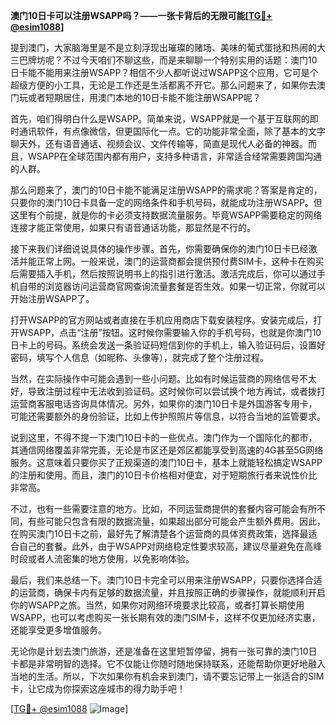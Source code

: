 **澳门10日卡可以注册WSAPP吗？——一张卡背后的无限可能[[TG💪+ @esim1088](https://t.me/s/esim1088)]**

提到澳门，大家脑海里是不是立刻浮现出璀璨的赌场、美味的葡式蛋挞和热闹的大三巴牌坊呢？不过今天咱们不聊这些，而是来聊聊一个特别实用的话题：澳门10日卡能不能用来注册WSAPP？相信不少人都听说过WSAPP这个应用，它可是个超级方便的小工具，无论是工作还是生活都离不开它。那么问题来了，如果你去澳门玩或者短期居住，用澳门本地的10日卡能不能注册WSAPP呢？

首先，咱们得明白什么是WSAPP。简单来说，WSAPP就是一个基于互联网的即时通讯软件，有点像微信，但更国际化一点。它的功能非常全面，除了基本的文字聊天外，还有语音通话、视频会议、文件传输等，简直是现代人必备的神器。而且，WSAPP在全球范围内都有用户，支持多种语言，非常适合经常需要跨国沟通的人群。

那么问题来了，澳门的10日卡能不能满足注册WSAPP的需求呢？答案是肯定的，只要你的澳门10日卡具备一定的网络条件和手机号码，就能成功注册WSAPP。但这里有个前提，就是你的卡必须支持数据流量服务。毕竟WSAPP需要稳定的网络连接才能正常使用，如果只有语音通话功能，那显然是不行的。

接下来我们详细说说具体的操作步骤。首先，你需要确保你的澳门10日卡已经激活并能正常上网。一般来说，澳门的运营商都会提供预付费SIM卡，这种卡在购买后需要插入手机，然后按照说明书上的指引进行激活。激活完成后，你可以通过手机自带的浏览器访问运营商官网查询流量套餐是否生效。如果一切正常，你就可以开始注册WSAPP了。

打开WSAPP的官方网站或者直接在手机应用商店下载安装程序。安装完成后，打开WSAPP，点击“注册”按钮。这时候你需要输入你的手机号码，也就是你澳门10日卡上的号码。系统会发送一条验证码短信到你的手机上，输入验证码后，设置好密码，填写个人信息（如昵称、头像等），就完成了整个注册过程。

当然，在实际操作中可能会遇到一些小问题。比如有时候运营商的网络信号不太好，导致注册过程中无法收到验证码。这时候你可以尝试换个地方再试，或者拨打运营商客服电话咨询具体情况。另外，如果你的澳门10日卡是外国游客专用卡，可能还需要额外的身份验证，比如上传护照照片等信息，以符合当地的监管要求。

说到这里，不得不提一下澳门10日卡的一些优点。澳门作为一个国际化的都市，其通信网络覆盖非常完善，无论是市区还是郊区都能享受到高速的4G甚至5G网络服务。这意味着只要你买了正规渠道的澳门10日卡，基本上就能轻松搞定WSAPP的注册和使用。而且，澳门的10日卡价格相对便宜，对于短期旅行者来说性价比非常高。

不过，也有一些需要注意的地方。比如，不同运营商提供的套餐内容可能会有所不同，有些可能只包含有限的数据流量，如果超出部分可能会产生额外费用。因此，在购买澳门10日卡之前，最好先了解清楚各个运营商的具体资费政策，选择最适合自己的套餐。此外，由于WSAPP对网络稳定性要求较高，建议尽量避免在高峰时段或者人流密集的地方使用，以免影响体验。

最后，我们来总结一下。澳门10日卡完全可以用来注册WSAPP，只要你选择合适的运营商，确保卡内有足够的数据流量，并且按照正确的步骤操作，就能顺利开启你的WSAPP之旅。当然，如果你对网络环境要求比较高，或者打算长期使用WSAPP，也可以考虑购买一张长期有效的澳门SIM卡，这样不仅更加经济实惠，还能享受更多增值服务。

无论你是计划去澳门旅游，还是准备在这里短暂停留，拥有一张可靠的澳门10日卡都是非常明智的选择。它不仅能让你随时随地保持联系，还能帮助你更好地融入当地的生活。所以，下次如果你有机会来到澳门，请不要忘记带上一张适合的SIM卡，让它成为你探索这座城市的得力助手吧！

[[TG💪+ @esim1088](https://t.me/s/esim1088) ![Image](https://i.postimg.cc/4NQfJmqS/Snipaste-2025-05-13-00-14-12.png)]